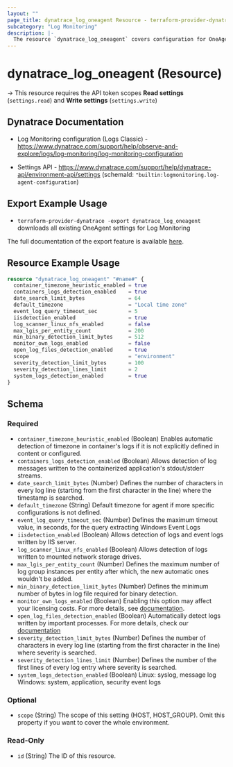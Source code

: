 ```yaml
---
layout: ""
page_title: dynatrace_log_oneagent Resource - terraform-provider-dynatrace"
subcategory: "Log Monitoring"
description: |-
  The resource `dynatrace_log_oneagent` covers configuration for OneAgent settings for Log Monitoring
---
```


# dynatrace_log_oneagent (Resource)

-> This resource requires the API token scopes **Read settings** (`settings.read`) and **Write settings** (`settings.write`)

## Dynatrace Documentation

- Log Monitoring configuration (Logs Classic) - https://www.dynatrace.com/support/help/observe-and-explore/logs/log-monitoring/log-monitoring-configuration

- Settings API - https://www.dynatrace.com/support/help/dynatrace-api/environment-api/settings (schemaId: `"builtin:logmonitoring.log-agent-configuration`)

## Export Example Usage

- `terraform-provider-dynatrace -export dynatrace_log_oneagent` downloads all existing OneAgent settings for Log Monitoring

The full documentation of the export feature is available [here](https://registry.terraform.io/providers/dynatrace-oss/dynatrace/latest/docs/guides/export-v2).

## Resource Example Usage

```terraform
resource "dynatrace_log_oneagent" "#name#" {
  container_timezone_heuristic_enabled = true
  containers_logs_detection_enabled    = true
  date_search_limit_bytes              = 64
  default_timezone                     = "Local time zone"
  event_log_query_timeout_sec          = 5
  iisdetection_enabled                 = true
  log_scanner_linux_nfs_enabled        = false
  max_lgis_per_entity_count            = 200
  min_binary_detection_limit_bytes     = 512
  monitor_own_logs_enabled             = false
  open_log_files_detection_enabled     = true
  scope                                = "environment"
  severity_detection_limit_bytes       = 100
  severity_detection_lines_limit       = 2
  system_logs_detection_enabled        = true
}
```

<!-- schema generated by tfplugindocs -->
## Schema

### Required

- `container_timezone_heuristic_enabled` (Boolean) Enables automatic detection of timezone in container's logs if it is not explicitly defined in content or configured.
- `containers_logs_detection_enabled` (Boolean) Allows detection of log messages written to the containerized application's stdout/stderr streams.
- `date_search_limit_bytes` (Number) Defines the number of characters in every log line (starting from the first character in the line) where the timestamp is searched.
- `default_timezone` (String) Default timezone for agent if more specific configurations is not defined.
- `event_log_query_timeout_sec` (Number) Defines the maximum timeout value, in seconds, for the query extracting Windows Event Logs
- `iisdetection_enabled` (Boolean) Allows detection of logs and event logs written by IIS server.
- `log_scanner_linux_nfs_enabled` (Boolean) Allows detection of logs written to mounted network storage drives.
- `max_lgis_per_entity_count` (Number) Defines the maximum number of log group instances per entity after which, the new automatic ones wouldn't be added.
- `min_binary_detection_limit_bytes` (Number) Defines the minimum number of bytes in log file required for binary detection.
- `monitor_own_logs_enabled` (Boolean) Enabling this option may affect your licensing costs. For more details, see [documentation](https://dt-url.net/4l02yi8).
- `open_log_files_detection_enabled` (Boolean) Automatically detect logs written by important processes. For more details, check our [documentation](https://dt-url.net/7v02z76)
- `severity_detection_limit_bytes` (Number) Defines the number of characters in every log line (starting from the first character in the line) where severity is searched.
- `severity_detection_lines_limit` (Number) Defines the number of the first lines of every log entry where severity is searched.
- `system_logs_detection_enabled` (Boolean) Linux: syslog, message log Windows: system, application, security event logs

### Optional

- `scope` (String) The scope of this setting (HOST, HOST_GROUP). Omit this property if you want to cover the whole environment.

### Read-Only

- `id` (String) The ID of this resource.
 